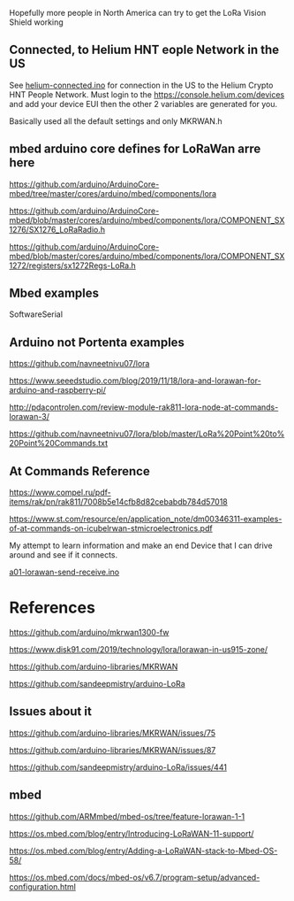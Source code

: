 Hopefully more people in North America can try to get the LoRa Vision Shield working


 ## Connected, to Helium HNT eople Network in the US
 
See [helium-connected.ino](helium-connected.ino) for connection in the US to the Helium Crypto HNT People Network. 
Must login to the https://console.helium.com/devices  and add your device EUI then the other 2 variables are generated for you.

Basically used all the default settings and only MKRWAN.h 


## mbed arduino core defines for LoRaWan arre here

https://github.com/arduino/ArduinoCore-mbed/tree/master/cores/arduino/mbed/components/lora

https://github.com/arduino/ArduinoCore-mbed/blob/master/cores/arduino/mbed/components/lora/COMPONENT_SX1276/SX1276_LoRaRadio.h

https://github.com/arduino/ArduinoCore-mbed/blob/master/cores/arduino/mbed/components/lora/COMPONENT_SX1272/registers/sx1272Regs-LoRa.h





## Mbed examples

SoftwareSerial



## Arduino not Portenta examples

https://github.com/navneetnivu07/lora


https://www.seeedstudio.com/blog/2019/11/18/lora-and-lorawan-for-arduino-and-raspberry-pi/


http://pdacontrolen.com/review-module-rak811-lora-node-at-commands-lorawan-3/


https://github.com/navneetnivu07/lora/blob/master/LoRa%20Point%20to%20Point%20Commands.txt






## At Commands Reference

https://www.compel.ru/pdf-items/rak/pn/rak811/7008b5e14cfb8d82cebabdb784d57018

https://www.st.com/resource/en/application_note/dm00346311-examples-of-at-commands-on-icubelrwan-stmicroelectronics.pdf






My attempt to learn information and make an end Device that I can drive around and see if it connects.

[a01-lorawan-send-receive.ino](a01-lorawan-send-receive.ino)


# References

https://github.com/arduino/mkrwan1300-fw

https://www.disk91.com/2019/technology/lora/lorawan-in-us915-zone/


https://github.com/arduino-libraries/MKRWAN


https://github.com/sandeepmistry/arduino-LoRa




## Issues about it

https://github.com/arduino-libraries/MKRWAN/issues/75

https://github.com/arduino-libraries/MKRWAN/issues/87


https://github.com/sandeepmistry/arduino-LoRa/issues/441



## mbed



https://github.com/ARMmbed/mbed-os/tree/feature-lorawan-1-1

https://os.mbed.com/blog/entry/Introducing-LoRaWAN-11-support/


https://os.mbed.com/blog/entry/Adding-a-LoRaWAN-stack-to-Mbed-OS-58/

https://os.mbed.com/docs/mbed-os/v6.7/program-setup/advanced-configuration.html


